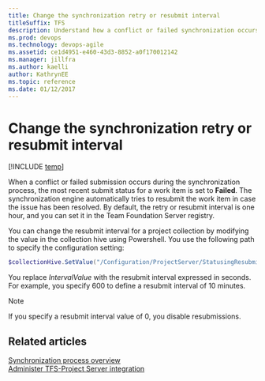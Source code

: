 ```yaml
---
title: Change the synchronization retry or resubmit interval
titleSuffix: TFS 
description: Understand how a conflict or failed synchronization occurs when using Team Foundation Server & Project Server integration
ms.prod: devops
ms.technology: devops-agile 
ms.assetid: ce1d4951-e460-43d3-8852-a0f170012142
ms.manager: jillfra
ms.author: kaelli
author: KathrynEE
ms.topic: reference
ms.date: 01/12/2017
---
```


# Change the synchronization retry or resubmit interval

[!INCLUDE [temp](../../_shared/tfs-ps-sync-header.md)]

When a conflict or failed submission occurs during the synchronization process, the most recent submit status for a work item is set to **Failed**. The synchronization engine automatically tries to resubmit the work item in case the issue has been resolved. By default, the retry or resubmit interval is one hour, and you can set it in the Team Foundation Server registry.  
  
 You can change the resubmit interval for a project collection by modifying the value in the collection hive using Powershell. You use the following path to specify the configuration setting:  
  
```powershell
$collectionHive.SetValue("/Configuration/ProjectServer/StatusingResubmitInterval", "IntervalValue")  
```  
  
 You replace *IntervalValue* with the resubmit interval expressed in seconds. For example, you specify 600 to define a resubmit interval of 10 minutes.  
  
> [!NOTE]
>  If you specify a resubmit interval value of 0, you disable resubmissions.  
  
## Related articles  
 [Synchronization process overview](synchronization-process-overview.md)   
 [Administer TFS-Project Server integration](administrate-integration-tfs-project-server.md)